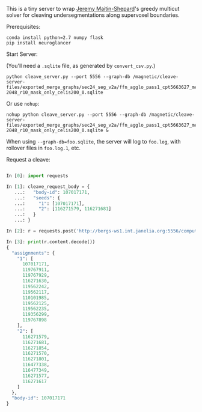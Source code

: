 This is a tiny server to wrap [Jeremy Maitin-Shepard][1]'s greedy multicut solver for cleaving undersegmentations along supervoxel boundaries.

[1]: https://github.com/jbms

Prerequisites:

```
conda install python=2.7 numpy flask
pip install neuroglancer
```

Start Server:

(You'll need a `.sqlite` file, as generated by `convert_csv.py`.)

```
python cleave_server.py --port 5556 --graph-db /magnetic/cleave-server-files/exported_merge_graphs/sec24_seg_v2a/ffn_agglo_pass1_cpt5663627_medt160_with_celis_cx2-2048_r10_mask_only_celis200_0.sqlite
```

Or use `nohup`:

```
nohup python cleave_server.py --port 5556 --graph-db /magnetic/cleave-server-files/exported_merge_graphs/sec24_seg_v2a/ffn_agglo_pass1_cpt5663627_medt160_with_celis_cx2-2048_r10_mask_only_celis200_0.sqlite &
```

When using  `--graph-db=foo.sqlite`, the server will log to `foo.log`, with rollover files in `foo.log.1`, etc.

Request a cleave:

```python

In [0]: import requests

In [1]: cleave_request_body = {
   ...:   "body-id": 107017171,
   ...:   "seeds": {
   ...:     "1": [107017171],
   ...:     "2": [116271579, 116271681]
   ...:   }
   ...: }

In [2]: r = requests.post('http://bergs-ws1.int.janelia.org:5556/compute-cleave', json=cleave_request_body)

In [3]: print(r.content.decode())
{
  "assignments": {
    "1": [
      107017171,
      119767911,
      119767929,
      116271630,
      119562242,
      119562117,
      110101985,
      119562125,
      119562235,
      119356299,
      119767898
    ],
    "2": [
      116271579,
      116271681,
      116271854,
      116271570,
      116271801,
      116477338,
      116477349,
      116271577,
      116271617
    ]
  },
  "body-id": 107017171
}
```
